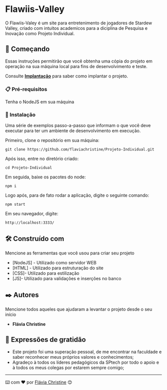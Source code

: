 # Flawiis-Valley

O Flawiis-Valey é um site para entretenimento de jogadores de Stardew Valley, criado com intuitos academicos para a diciplina de Pesquisa e Inovação como Projeto Individual.

## 🚀 Começando

Essas instruções permitirão que você obtenha uma cópia do projeto em operação na sua máquina local para fins de desenvolvimento e teste.

Consulte **[Implantação](#-implanta%C3%A7%C3%A3o)** para saber como implantar o projeto.

### 📋 Pré-requisitos

Tenha o NodeJS em sua máquina


### 🔧 Instalação

Uma série de exemplos passo-a-passo que informam o que você deve executar para ter um ambiente de desenvolvimento em execução.

Primeiro, clone o repositório em sua máquina:

```
git clone https://github.com/flaviachristine/Projeto-Individual.git
```

Após isso, entre no diretório criado:

```
cd Projeto-Individual
```

Em seguida, baixe os pacotes do node:

```
npm i
```

Logo após, para de fato rodar a aplicação, digite o seguinte comando:

```
npm start
```

Em seu navegador, digite:

```
http://localhost:3333/
```

## 🛠️ Construído com

Mencione as ferramentas que você usou para criar seu projeto

* [NodeJS] - Utilizado como servidor WEB
* [HTML] - Utilizado para estruturação do site
* [CSS]- Utilizado para estilização
* [JS]- Utilizado para validações e inserções no banco

## ✒️ Autores

Mencione todos aqueles que ajudaram a levantar o projeto desde o seu início

* **Flávia Christine** 

## 🎁 Expressões de gratidão

* Este projeto foi uma superação pessoal, de me encontrar na faculdade e saber reconhecer meus próprios valores e conhecimentos;
* Agradeço à todos os líderes pedagógicos da SPtech por todo o apoio e à todos os meus colegas por estarem sempre comigo;



---
⌨️ com ❤️ por [Flávia Christine](https://github.com/flaviachristine) 😊
